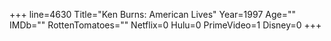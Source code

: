 +++
line=4630
Title="Ken Burns: American Lives"
Year=1997
Age=""
IMDb=""
RottenTomatoes=""
Netflix=0
Hulu=0
PrimeVideo=1
Disney=0
+++

